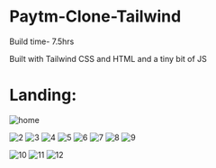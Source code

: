 # Paytm-Clone-Tailwind

Build time- 7.5hrs

Built with Tailwind CSS and HTML and a tiny bit of JS

# Landing:
![home](https://user-images.githubusercontent.com/43082361/184542534-6b1dfdd0-b82a-4d26-b539-b2bbcd3d848f.png)


![2](https://user-images.githubusercontent.com/43082361/184542482-8d55d88b-a5ec-4231-bd9b-bfd406fe3e86.png)
![3](https://user-images.githubusercontent.com/43082361/184542484-d30b273b-b75f-4df8-bdac-81c7c059d844.png)
![4](https://user-images.githubusercontent.com/43082361/184542486-600e9f52-45aa-437f-aa62-48ab23b2c796.png)
![5](https://user-images.githubusercontent.com/43082361/184542490-22df92de-b934-483e-b5dc-0d0975a7785e.png)
![6](https://user-images.githubusercontent.com/43082361/184542491-b2ac3b1f-1a67-494b-b77c-3d6cefd0dde2.png)
![7](https://user-images.githubusercontent.com/43082361/184542492-d6876aea-6746-451c-86b2-24bf2ab0211d.png)
![8](https://user-images.githubusercontent.com/43082361/184542494-de147d7f-4a14-49a7-a73a-3e3d4d6705f8.png)
![9](https://user-images.githubusercontent.com/43082361/184542499-88b3a1a1-1f30-4f4c-b584-1b079ab8b415.png)

![10](https://user-images.githubusercontent.com/43082361/184542503-8e424367-239d-4aa4-8273-e5f6d54f3b35.png)
![11](https://user-images.githubusercontent.com/43082361/184542527-5ba17e69-e124-4f86-8dd7-c10a3ff06aee.png)
![12](https://user-images.githubusercontent.com/43082361/184542532-040ebca7-f46a-4dfd-ac86-8e6bd659db1f.png)


